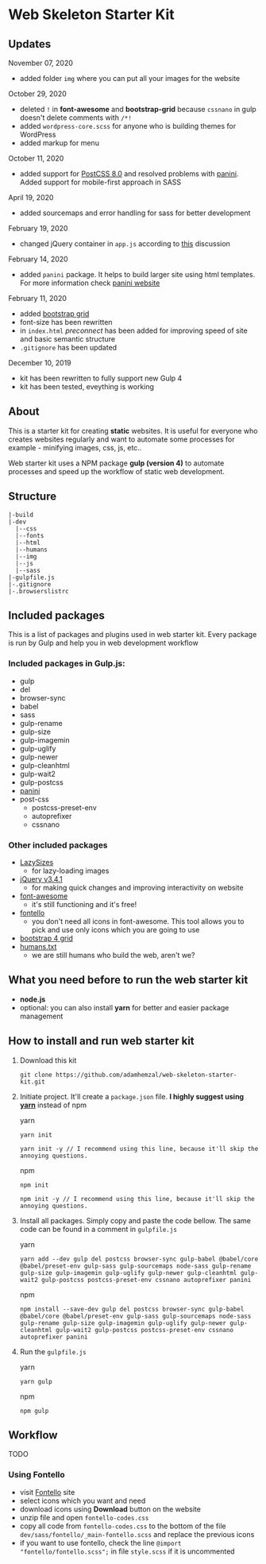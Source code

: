 # Web Skeleton Starter Kit

## Updates

November 07, 2020
- added folder `img` where you can put all your images for the website

October 29, 2020
- deleted `!` in **font-awesome** and **bootstrap-grid** because `cssnano` in gulp doesn't delete comments with `/*!` 
- added `wordpress-core.scss` for anyone who is building themes for WordPress
- added markup for menu 

October 11, 2020
- added support for [PostCSS 8.0](https://github.com/postcss/postcss/wiki/PostCSS-8-for-end-users) and resolved problems with [panini](https://github.com/foundation/panini). Added support for mobile-first approach in SASS

April 19, 2020
- added sourcemaps and error handling for sass for better development

February 19, 2020
- changed jQuery container in `app.js` according to [this](https://stackoverflow.com/questions/3528509/document-readyfunction-vs-function) discussion

February 14, 2020
- added `panini` package. It helps to build larger site using html templates. For more information check [panini website](https://get.foundation/sites/docs/panini.html)

February 11, 2020
  - added [bootstrap grid](https://github.com/m-spyratos/bootstrap-4-grid)
  - font-size has been rewritten
  - in `index.html` *preconnect* has been added for improving speed of site and basic semantic structure
  - `.gitignore` has been updated
  
December 10, 2019
  - kit has been rewritten to fully support new Gulp 4
  - kit has been tested, eveything is working 

## About
This is a starter kit for creating **static** websites. It is useful for everyone who creates websites regularly and want to automate some processes for example - minifying images, css, js, etc..

Web starter kit uses a NPM package **gulp (version 4)** to automate processes and speed up the workflow of static web development.

## Structure

```
|-build
|-dev
  |--css
  |--fonts
  |--html
  |--humans
  |--img
  |--js
  |--sass
|-gulpfile.js
|-.gitignore
|-.browserslistrc
```

## Included packages
This is a list of packages and plugins used in web starter kit. Every package is run by Gulp and help you in web development workflow

### Included packages in Gulp.js:
- gulp
- del
- browser-sync
- babel
- sass
- gulp-rename
- gulp-size
- gulp-imagemin
- gulp-uglify
- gulp-newer
- gulp-cleanhtml
- gulp-wait2
- gulp-postcss
- [panini](https://github.com/foundation/panini)
- post-css
  - postcss-preset-env
  - autoprefixer
  - cssnano

### Other included packages
- [LazySizes](http://afarkas.github.io/lazysizes/#examples)
  - for lazy-loading images
- [jQuery v3.4.1](https://jquery.com/)
  - for making quick changes and improving interactivity on website
- [font-awesome](https://fontawesome.com/v4.7.0/)
  - it's still functioning and it's free!
- [fontello](http://fontello.com/)
  - you don't need all icons in font-awesome. This tool allows you to pick and use only icons which you are going to use
- [bootstrap 4 grid](https://github.com/m-spyratos/bootstrap-4-grid)
- [humans.txt](http://humanstxt.org/Standard.html)
  - we are still humans who build the web, aren't we? 

## What you need before to run the web starter kit
- **node.js**
- optional: you can also install **yarn** for better and easier package management

## How to install and run web starter kit
1) Download this kit
    ```
    git clone https://github.com/adamhemzal/web-skeleton-starter-kit.git
    ```

2) Initiate project. It'll create a `package.json` file. **I highly suggest using [yarn](https://yarnpkg.com/)** instead of npm

    yarn

    ```
    yarn init

    yarn init -y // I recommend using this line, because it'll skip the annoying questions.
    ```  
    
    npm

    ```
    npm init

    npm init -y // I recommend using this line, because it'll skip the annoying questions.
    ```


3) Install all packages. Simply copy and paste the code bellow. The same code can be found in a comment in `gulpfile.js`

    yarn

    ```
    yarn add --dev gulp del postcss browser-sync gulp-babel @babel/core @babel/preset-env gulp-sass gulp-sourcemaps node-sass gulp-rename gulp-size gulp-imagemin gulp-uglify gulp-newer gulp-cleanhtml gulp-wait2 gulp-postcss postcss-preset-env cssnano autoprefixer panini

    ```

    npm

    ```
    npm install --save-dev gulp del postcss browser-sync gulp-babel @babel/core @babel/preset-env gulp-sass gulp-sourcemaps node-sass gulp-rename gulp-size gulp-imagemin gulp-uglify gulp-newer gulp-cleanhtml gulp-wait2 gulp-postcss postcss-preset-env cssnano autoprefixer panini

    ```

4) Run the `gulpfile.js`

    yarn

    ```
    yarn gulp
    ```

    npm

    ```
    npm gulp
    ```


## Workflow
TODO

### Using Fontello
- visit [Fontello](http://fontello.com/) site
- select icons which you want and need
- download icons using **Download** button on the website
- unzip file and open `fontello-codes.css`
- copy all code from `fontello-codes.css` to the bottom of the file `dev/sass/fontello/_main-fontello.scss` and replace the previous icons
- if you want to use fontello, check the line `@import "fontello/fontello.scss";` in file `style.scss` if it is uncommented
